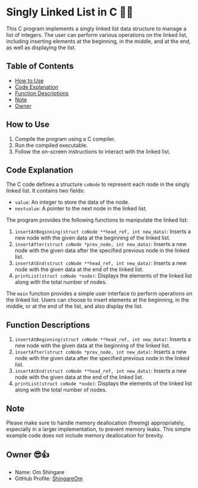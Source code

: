 # Singly Linked List in C 👋🤟

This C program implements a singly linked list data structure to manage a list of integers. The user can perform various operations on the linked list, including inserting elements at the beginning, in the middle, and at the end, as well as displaying the list.

## Table of Contents

- [How to Use](#how-to-use)
- [Code Explanation](#code-explanation)
- [Function Descriptions](#function-descriptions)
- [Note](#note)
- [Owner](#owner)

## How to Use

1. Compile the program using a C compiler.
2. Run the compiled executable.
3. Follow the on-screen instructions to interact with the linked list.

## Code Explanation

The C code defines a structure `coNode` to represent each node in the singly linked list. It contains two fields:
- `value`: An integer to store the data of the node.
- `nextvalue`: A pointer to the next node in the linked list.

The program provides the following functions to manipulate the linked list:
1. `insertAtBeginning(struct coNode **head_ref, int new_data)`: Inserts a new node with the given data at the beginning of the linked list.
2. `insertAfter(struct coNode *prev_node, int new_data)`: Inserts a new node with the given data after the specified previous node in the linked list.
3. `insertAtEnd(struct coNode **head_ref, int new_data)`: Inserts a new node with the given data at the end of the linked list.
4. `printList(struct coNode *node)`: Displays the elements of the linked list along with the total number of nodes.

The `main` function provides a simple user interface to perform operations on the linked list. Users can choose to insert elements at the beginning, in the middle, or at the end of the list, and also display the list.

## Function Descriptions

1. `insertAtBeginning(struct coNode **head_ref, int new_data)`: Inserts a new node with the given data at the beginning of the linked list.
2. `insertAfter(struct coNode *prev_node, int new_data)`: Inserts a new node with the given data after the specified previous node in the linked list.
3. `insertAtEnd(struct coNode **head_ref, int new_data)`: Inserts a new node with the given data at the end of the linked list.
4. `printList(struct coNode *node)`: Displays the elements of the linked list along with the total number of nodes.

## Note

Please make sure to handle memory deallocation (freeing) appropriately, especially in a larger implementation, to prevent memory leaks. This simple example code does not include memory deallocation for brevity.

## Owner 😎👍

- Name: Om Shingare
- GitHub Profile: [ShingareOm](https://github.com/ShingareOm)
